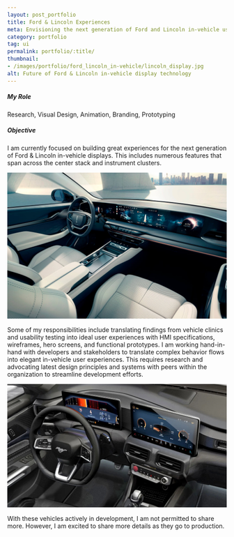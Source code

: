 ```yaml
---
layout: post_portfolio
title: Ford & Lincoln Experiences
meta: Envisioning the next generation of Ford and Lincoln in-vehicle user experiences.
category: portfolio
tag: ui
permalink: portfolio/:title/
thumbnail: 
- /images/portfolio/ford_lincoln_in-vehicle/lincoln_display.jpg
alt: Future of Ford & Lincoln in-vehicle display technology
---
```

<section>
  <h5>My Role</h5>
  <p>Research, Visual Design, Animation, Branding, Prototyping</p>
</section>

<section>
  <h5>Objective</h5>
  <p>I am currently focused on building great experiences for the next generation of Ford & Lincoln in-vehicle displays. This includes numerous features that span across the center stack and instrument clusters.</p>
  <div class="lightgallery">
    <a href="/images/portfolio/ford_lincoln_in-vehicle/lincoln_display.jpg"><img src="/images/portfolio/ford_lincoln_in-vehicle/lincoln_display.jpg" alt="Lincoln Concept Display"></a>
  </div>
  <p>Some of my responsibilities include translating findings from vehicle clinics and usability testing into ideal user experiences with HMI specifications, wireframes, hero screens, and functional prototypes. I am working hand-in-hand with developers and stakeholders to translate complex behavior flows into elegant in-vehicle user experiences. This requires research and advocating latest design principles and systems with peers within the organization to streamline development efforts.</p>

  <div class="lightgallery">
    <a href="/images/portfolio/ford_lincoln_in-vehicle/ford_display.jpg"><img src="/images/portfolio/ford_lincoln_in-vehicle/ford_display.jpg" alt="Ford Mustang Display"></a>
  </div>
  <p>With these vehicles actively in development, I am not permitted to share more. However, I am excited to share more details as they go to production.</p>
</section>


